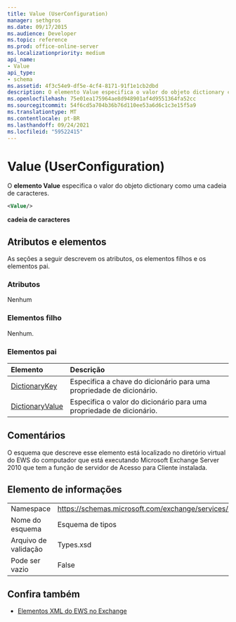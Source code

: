 ```yaml
---
title: Value (UserConfiguration)
manager: sethgros
ms.date: 09/17/2015
ms.audience: Developer
ms.topic: reference
ms.prod: office-online-server
ms.localizationpriority: medium
api_name:
- Value
api_type:
- schema
ms.assetid: 4f3c54e9-df5e-4cf4-8171-91f1e1cb2dbd
description: O elemento Value especifica o valor do objeto dictionary como uma cadeia de caracteres.
ms.openlocfilehash: 75e01ea175964ae8d948901af4d9551364fa52cc
ms.sourcegitcommit: 54f6cd5a704b36b76d110ee53a6d6c1c3e15f5a9
ms.translationtype: MT
ms.contentlocale: pt-BR
ms.lasthandoff: 09/24/2021
ms.locfileid: "59522415"
---
```

# <a name="value-userconfiguration"></a>Value (UserConfiguration)

O **elemento Value** especifica o valor do objeto dictionary como uma cadeia de caracteres. 
  
```xml
<Value/>
```

**cadeia de caracteres**

## <a name="attributes-and-elements"></a>Atributos e elementos

As seções a seguir descrevem os atributos, os elementos filhos e os elementos pai.
  
### <a name="attributes"></a>Atributos

Nenhum
  
### <a name="child-elements"></a>Elementos filho

Nenhum.
  
### <a name="parent-elements"></a>Elementos pai

|**Elemento**|**Descrição**|
|:-----|:-----|
|[DictionaryKey](dictionarykey.md) <br/> |Especifica a chave do dicionário para uma propriedade de dicionário.  <br/> |
|[DictionaryValue](dictionaryvalue.md) <br/> |Especifica o valor do dicionário para uma propriedade de dicionário.  <br/> |
   
## <a name="remarks"></a>Comentários

O esquema que descreve esse elemento está localizado no diretório virtual do EWS do computador que está executando Microsoft Exchange Server 2010 que tem a função de servidor de Acesso para Cliente instalada.
  
## <a name="element-information"></a>Elemento de informações

|||
|:-----|:-----|
|Namespace  <br/> |https://schemas.microsoft.com/exchange/services/2006/types  <br/> |
|Nome do esquema  <br/> |Esquema de tipos  <br/> |
|Arquivo de validação  <br/> |Types.xsd  <br/> |
|Pode ser vazio  <br/> |False  <br/> |
   
## <a name="see-also"></a>Confira também

- [Elementos XML do EWS no Exchange](ews-xml-elements-in-exchange.md)

